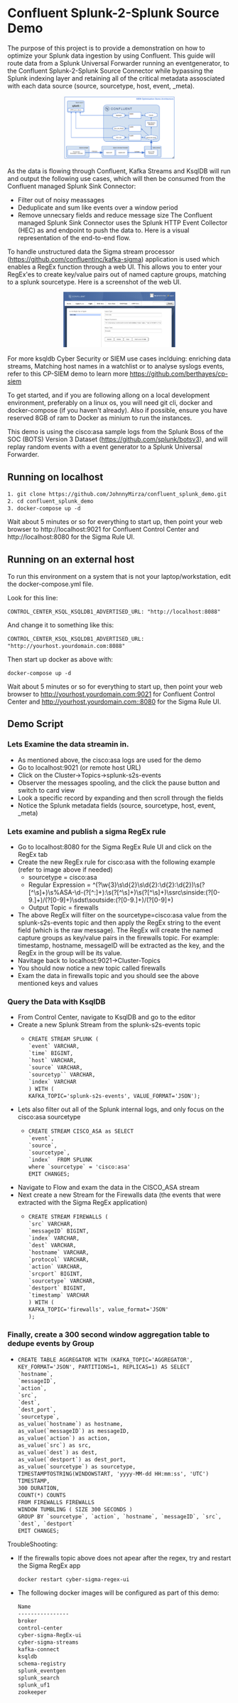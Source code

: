 # Confluent Splunk-2-Splunk Source Demo

The purpose of this project is to provide a demonstration on how to optimize your Splunk data ingestion by using Confluent. This guide will route data from a Splunk Universal Forwarder running an eventgenerator, to the Confluent Splunk-2-Splunk Source Connector while bypassing the Splunk indexing layer and retaining all of the critical metadata assosciated with each data source (source, sourcetype, host, event, _meta). 

<p align="center">
   <img src="images/siem_optimization.png" width="50%" height="50%">
</p>

As the data is flowing through Confluent, Kafka Streams and KsqlDB will run and output the following use cases, which will then be consumed from the Confluent managed Splunk Sink Connector:
- Filter out of noisy meassages
- Deduplicate and sum like events over a window period
- Remove unnecsary fields and reduce message size
The Confluent managed Splunk Sink Connector uses the Splunk HTTP Event Collector (HEC) as and endpoint to push the data to. Here is a visual representation of the end-to-end flow.

To handle unstructured data the Sigma stream processor (https://github.com/confluentinc/kafka-sigma) application is used which enables a RegEx function through a web UI. This allows you to enter your RegEx'es to create key/value pairs out of named capture groups, matching to a splunk sourcetype. Here is a screenshot of the web UI.

<p align="center">
   <img src="images/Sigma_RegEx.png" width="50%" height="50%">
</p>

For more ksqldb Cyber Security or SIEM use cases inclduing: enriching data streams, Matching host names in a watchlist or to analyse syslogs events, refer to this CP-SIEM demo to learn more https://github.com/berthayes/cp-siem

To get started, and if you are following allong on a local development environment, preferably on a linux os, you will need git cli, docker and docker-compose (if you haven't already). Also if possible, ensure you have reserved 8GB of ram to Docker as minium to run the instances.

This demo is using the cisco:asa sample logs from the Splunk Boss of the SOC (BOTS) Version 3 Dataset (https://github.com/splunk/botsv3), and will replay random events with a event generator to a Splunk Universal Forwarder.


## Running on localhost
```
1. git clone https://github.com/JohnnyMirza/confluent_splunk_demo.git
2. cd confluent_splunk_demo 
3. docker-compose up -d
```
Wait about 5 minutes or so for everything to start up, then point your web browser to http://localhost:9021 for Confluent Control Center and http://localhost:8080 for the Sigma Rule UI.

## Running on an external host
To run this environment on a system that is not your laptop/workstation, edit the docker-compose.yml file.

Look for this line:
```
CONTROL_CENTER_KSQL_KSQLDB1_ADVERTISED_URL: "http://localhost:8088"
```
And change it to something like this:
```
CONTROL_CENTER_KSQL_KSQLDB1_ADVERTISED_URL: "http://yourhost.yourdomain.com:8088"
```
Then start up docker as above with:
```
docker-compose up -d
```
Wait about 5 minutes or so for everything to start up, then point your web browser to http://yourhost.yourdomain.com:9021 for Confluent Control Center and http://yourhost.yourdomain.com::8080 for the Sigma Rule UI.

## Demo Script
### Lets Examine the data streamin in.

- As mentioned above, the cisco:asa logs are used for the demo
- Go to localhost:9021 (or remote host URL)
- Click on the Cluster->Topics->splunk-s2s-events
- Observer the messages spooling, and the click the pause button and switch to card view
- Look a specific record by expanding and then scroll through the fields
- Notice the Splunk metadata fields (source, sourcetype, host, event, _meta)

### Lets examine and publish a sigma RegEx rule
- Go to localhost:8080 for the Sigma RegEx Rule UI and click on the RegEx tab
- Create the new RegEx rule for cisco:asa with the following example (refer to image above if needed)
  - sourcetype = cisco:asa
  - Regular Expression = ^(?<timestamp>\w{3}\s\d{2}\s\d{2}:\d{2}:\d{2})\s(?<hostname>[^\s]+)\s\%ASA-\d-(?<messageID>[^:]+):\s(?<action>[^\s]+)\s(?<protocol>[^\s]+)\ssrc\sinside:(?<src>[0-9\.]+)\/(?<srcport>[0-9]+)\sdst\soutside:(?<dest>[0-9\.]+)\/(?<destport>[0-9]+)
  - Output Topic = firewalls
- The above RegEx will filter on the sourcetype=cisco:asa value from the splunk-s2s-events topic and then apply the RegEx string to the event field (which is the raw message). The RegEx will create the named capture groups as key/value pairs in the firewalls topic. For example: timestamp, hostname, messageID will be extracted as the key, and the RegEx in the group will be its value.
- Navitage back to localhost:9021->Cluster-Topics
- You should now notice a new topic called firewalls
- Exam the data in firewalls topic and you should see the above mentioned keys and values

### Query the Data with KsqlDB
- From Control Center, navigate to KsqlDB and go to the editor
- Create a new Splunk Stream from the splunk-s2s-events topic
  - ```
    CREATE STREAM SPLUNK (
    `event` VARCHAR,
    `time` BIGINT,
    `host` VARCHAR,
    `source` VARCHAR,
    `sourcetyp`` VARCHAR,
    `index` VARCHAR
    ) WITH (
    KAFKA_TOPIC='splunk-s2s-events', VALUE_FORMAT='JSON');
    ```
- Lets also filter out all of the Splunk internal logs, and only focus on the cisco:asa sourcetype
  - ``` 
    CREATE STREAM CISCO_ASA as SELECT
    `event`,
    `source`,
    `sourcetype`,
    `index`  FROM SPLUNK
    where `sourcetype` = 'cisco:asa'
    EMIT CHANGES;
    ```
- Navigate to Flow and exam the data in the CISCO_ASA stream
- Next create a new Stream for the Firewalls data (the events that were extracted with the Sigma RegEx application)
  - ```
    CREATE STREAM FIREWALLS (
    `src` VARCHAR,
    `messageID` BIGINT,
    `index` VARCHAR,
    `dest` VARCHAR,
    `hostname` VARCHAR,
    `protocol` VARCHAR,
    `action` VARCHAR,
    `srcport` BIGINT,
    `sourcetype` VARCHAR,
    `destport` BIGINT,
    `timestamp` VARCHAR
    ) WITH (
    KAFKA_TOPIC='firewalls', value_format='JSON'
    );
    ```
### Finally, create a 300 second window aggregation table to dedupe events by Group
  - ``` 
    CREATE TABLE AGGREGATOR WITH (KAFKA_TOPIC='AGGREGATOR', KEY_FORMAT='JSON', PARTITIONS=1, REPLICAS=1) AS SELECT
    `hostname`,
    `messageID`,
    `action`,
    `src`,
    `dest`,
    `dest_port`,
    `sourcetype`,
    as_value(`hostname`) as hostname,
    as_value(`messageID`) as messageID,
    as_value(`action`) as action,
    as_value(`src`) as src,
    as_value(`dest`) as dest,
    as_value(`destport`) as dest_port,
    as_value(`sourcetype`) as sourcetype,
    TIMESTAMPTOSTRING(WINDOWSTART, 'yyyy-MM-dd HH:mm:ss', 'UTC') TIMESTAMP,
    300 DURATION,
    COUNT(*) COUNTS
    FROM FIREWALLS FIREWALLS
    WINDOW TUMBLING ( SIZE 300 SECONDS ) 
    GROUP BY `sourcetype`, `action`, `hostname`, `messageID`, `src`, `dest`, `destport`
    EMIT CHANGES;
    ```

TroubleShooting:
- If the firewalls topic above does not apear after the regex, try and restart the Sigma RegEx app
   ```
   docker restart cyber-sigma-regex-ui
   ```
- The following docker images will be configured as part of this demo:   
   ```
   Name
   ----------------
   broker
   control-center
   cyber-sigma-RegEx-ui
   cyber-sigma-streams
   kafka-connect
   ksqldb
   schema-registry
   splunk_eventgen
   splunk_search
   splunk_uf1
   zookeeper
   ```
  
